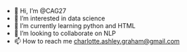 - 👋 Hi, I’m @CAG27
- 👀 I’m interested in data science
- 🌱 I’m currently learning python and HTML
- 💞️ I’m looking to collaborate on NLP
- 📫 How to reach me charlotte.ashley.graham@gmail.com

<!---
CAG27/CAG27 is a ✨ special ✨ repository because its `README.md` (this file) appears on your GitHub profile.
You can click the Preview link to take a look at your changes.
--->
